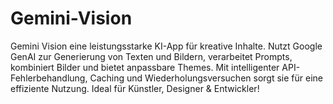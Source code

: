 # Gemini-Vision
Gemini Vision eine leistungsstarke KI-App für kreative Inhalte. Nutzt Google GenAI zur Generierung von Texten und Bildern, verarbeitet Prompts, kombiniert Bilder und bietet anpassbare Themes. Mit intelligenter API-Fehlerbehandlung, Caching und Wiederholungsversuchen sorgt sie für eine effiziente Nutzung. Ideal für Künstler, Designer &amp; Entwickler! 
